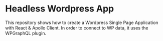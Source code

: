 # Headless Wordpress App

This repository shows how to create a Wordpress Single Page Application with React & Apollo Client. In order to
connect to WP data, it uses the WPGraphQL plugin. 